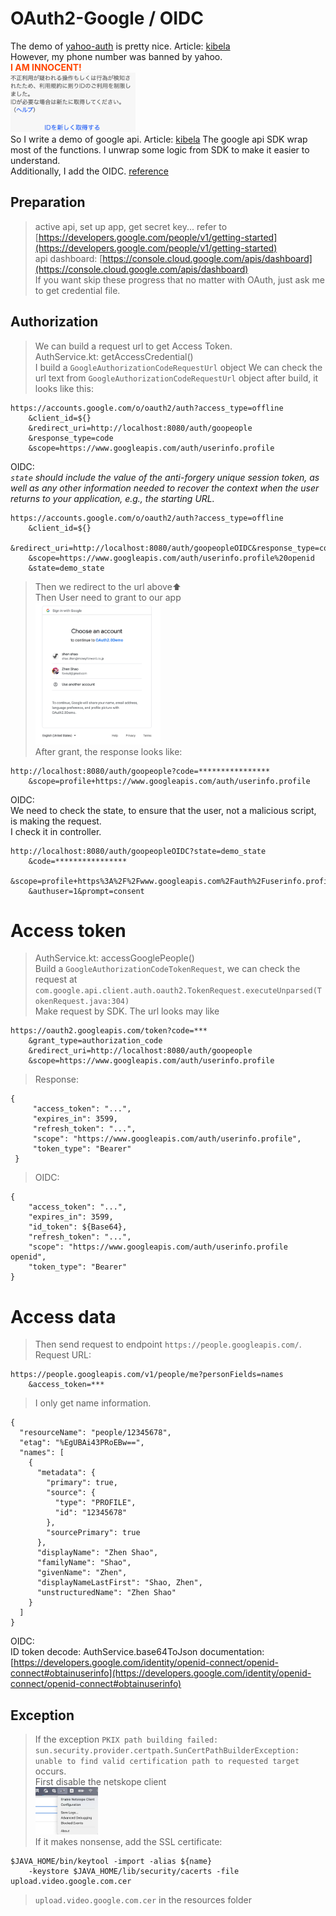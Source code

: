 # OAuth2-Google / OIDC


The demo of [yahoo-auth](https://github.com/Seo-4d696b75/yahoo-auth) is pretty nice. Article: [kibela](https://moneyforward.kibe.la/notes/154599)  
However, my phone number was banned by yahoo.   
**<font color='#FF450'>I AM INNOCENT!</font>**  
<img src="image/ImINNOCENT.png" width=200>  
So I write a demo of google api. Article: [kibela](https://moneyforward.kibe.la/notes/246633) 
The google api SDK wrap most of the functions. I unwrap some logic from SDK to make it easier to understand.  
Additionally, I add the OIDC. [reference](https://developers.google.com/identity/openid-connect/openid-connect)

## Preparation
> active api, set up app, get secret key... refer to [https://developers.google.com/people/v1/getting-started](https://developers.google.com/people/v1/getting-started)  
> api dashboard: [https://console.cloud.google.com/apis/dashboard](https://console.cloud.google.com/apis/dashboard)  
> If you want skip these progress that no matter with OAuth, just ask me to get credential file.

## Authorization
> We can build a request url to get Access Token.   
> AuthService.kt: getAccessCredential()  
> I build a `GoogleAuthorizationCodeRequestUrl` object
> We can check the url text from `GoogleAuthorizationCodeRequestUrl` object after build, it looks like this:
```
https://accounts.google.com/o/oauth2/auth?access_type=offline
    &client_id=${}
    &redirect_uri=http://localhost:8080/auth/goopeople
    &response_type=code
    &scope=https://www.googleapis.com/auth/userinfo.profile
```
OIDC:   
*`state` should include the value of the anti-forgery unique session token, as well as any other information needed to recover the context when the user returns to your application, e.g., the starting URL.*
```
https://accounts.google.com/o/oauth2/auth?access_type=offline
    &client_id=${}
    &redirect_uri=http://localhost:8080/auth/goopeopleOIDC&response_type=code
    &scope=https://www.googleapis.com/auth/userinfo.profile%20openid
    &state=demo_state
```
> Then we redirect to the url above⬆️   
> Then User need to grant to our app  
> <img src="image/login.png" width=200>  
> After grant, the response looks like:
```
http://localhost:8080/auth/goopeople?code=****************
    &scope=profile+https://www.googleapis.com/auth/userinfo.profile
```
OIDC:    
We need to check the state, to ensure that the user, not a malicious script, is making the request.  
I check it in controller.  
```
http://localhost:8080/auth/goopeopleOIDC?state=demo_state
    &code=****************
    &scope=profile+https%3A%2F%2Fwww.googleapis.com%2Fauth%2Fuserinfo.profile+openid
    &authuser=1&prompt=consent
```

# Access token
> AuthService.kt: accessGooglePeople()  
> Build a `GoogleAuthorizationCodeTokenRequest`, we can check the request at `com.google.api.client.auth.oauth2.TokenRequest.executeUnparsed(TokenRequest.java:304)`  
> Make request by SDK. The url looks may like
```
https://oauth2.googleapis.com/token?code=***
    &grant_type=authorization_code
    &redirect_uri=http://localhost:8080/auth/goopeople
    &scope=https://www.googleapis.com/auth/userinfo.profile
```
> Response: 
```
{
     "access_token": "...",
     "expires_in": 3599,
     "refresh_token": "...",
     "scope": "https://www.googleapis.com/auth/userinfo.profile",
     "token_type": "Bearer"
 }
```
> OIDC:  
```
{
	"access_token": "...",
	"expires_in": 3599,
	"id_token": ${Base64},
	"refresh_token": "...",
	"scope": "https://www.googleapis.com/auth/userinfo.profile openid",
	"token_type": "Bearer"
}
```
# Access data
> Then send request to endpoint `https://people.googleapis.com/`.  
> Request URL:
```
https://people.googleapis.com/v1/people/me?personFields=names
    &access_token=***
```
> I only get name information.   
```
{
  "resourceName": "people/12345678",
  "etag": "%EgUBAi43PRoEBw==",
  "names": [
    {
      "metadata": {
        "primary": true,
        "source": {
          "type": "PROFILE",
          "id": "12345678"
        },
        "sourcePrimary": true
      },
      "displayName": "Zhen Shao",
      "familyName": "Shao",
      "givenName": "Zhen",
      "displayNameLastFirst": "Shao, Zhen",
      "unstructuredName": "Zhen Shao"
    }
  ]
}
```
OIDC:  
ID token decode:  AuthService.base64ToJson
documentation: [https://developers.google.com/identity/openid-connect/openid-connect#obtainuserinfo](https://developers.google.com/identity/openid-connect/openid-connect#obtainuserinfo)

## Exception
> If the exception `PKIX path building failed: sun.security.provider.certpath.SunCertPathBuilderException: unable to find valid certification path to requested target` occurs.  
> First disable the netskope client  
> <img src="image/netskope.png" width=100>  
> If it makes nonsense, add the SSL certificate:
```
$JAVA_HOME/bin/keytool -import -alias ${name} 
    -keystore $JAVA_HOME/lib/security/cacerts -file upload.video.google.com.cer
```
> `upload.video.google.com.cer` in the resources folder